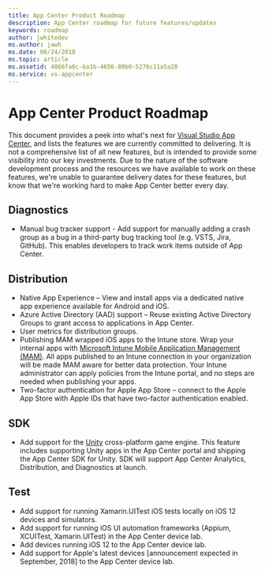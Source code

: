 ```yaml
---
title: App Center Product Roadmap
description: App Center roadmap for future features/updates
keywords: roadmap
author: jwhitedev
ms.author: jawh
ms.date: 08/24/2018
ms.topic: article
ms.assetid: 4866fa6c-ba1b-4656-89b0-5276c11a5a28
ms.service: vs-appcenter
---
```


# App Center Product Roadmap

This document provides a peek into what's next for [Visual Studio App Center](https://appcenter.ms), and lists the features we are currently committed to delivering. It is not a comprehensive list of all new features, but is intended to provide some visibility into our key investments. Due to the nature of the software development process and the resources we have available to work on these features, we're unable to guarantee delivery dates for these features, but know that we're working hard to make App Center better every day.

## Diagnostics

* Manual bug tracker support - Add support for manually adding a crash group as a bug in a third-party bug tracking tool (e.g. VSTS, Jira, GitHub). This enables developers to track work items outside of App Center.

## Distribution

* Native App Experience – View and install apps via a dedicated native app experience available for Android and iOS.
* Azure Active Directory (AAD) support – Reuse existing Active Directory Groups to grant access to applications in App Center.
* User metrics for distribution groups.
* Publishing MAM wrapped iOS apps to the Intune store. Wrap your internal apps with [Microsoft Intune Mobile Application Management (MAM)](https://www.microsoft.com/en-us/cloud-platform/microsoft-intune-apps). All apps published to an Intune connection in your organization will be made MAM aware for better data protection. Your Intune administrator can apply policies from the Intune portal, and no steps are needed when publishing your apps.
* Two-factor authentication for Apple App Store – connect to the Apple App Store with Apple IDs that have two-factor authentication enabled.

## SDK

* Add support for the [Unity](https://unity3d.com/) cross-platform game engine. This feature includes supporting Unity apps in the App Center portal and shipping the App Center SDK for Unity.  SDK will support App Center Analytics, Distribution, and Diagnostics at launch.

## Test

* Add support for running Xamarin.UITest iOS tests locally on iOS 12 devices and simulators.
* Add support for running iOS UI automation frameworks (Appium, XCUITest, Xamarin.UITest) in the App Center device lab.
* Add devices running iOS 12 to the App Center device lab.
* Add support for Apple's latest devices [announcement expected in September, 2018] to the App Center device lab.
